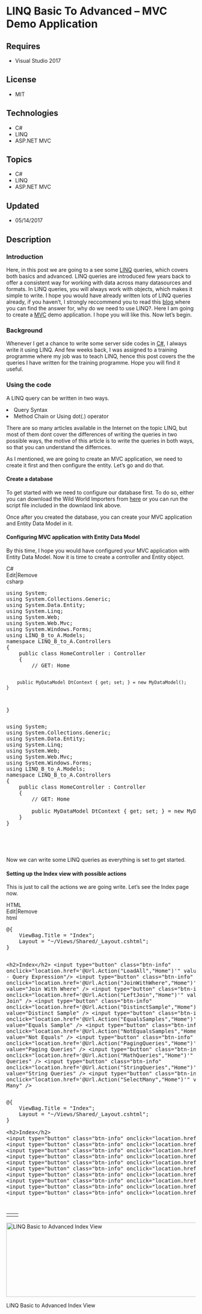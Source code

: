 # LINQ Basic To Advanced – MVC Demo Application
## Requires
- Visual Studio 2017
## License
- MIT
## Technologies
- C#
- LINQ
- ASP.NET MVC
## Topics
- C#
- LINQ
- ASP.NET MVC
## Updated
- 05/14/2017
## Description

<h3><span id="introduction">Introduction</span></h3>
<p>Here, in this post we are going to a see some&nbsp;<a rel="noopener noreferrer" href="http://sibeeshpassion.com/tag/LINQ" target="_blank">LINQ</a>&nbsp;queries, which covers both basics and advanced. LINQ queries are introduced few years back to offer a
 consistent way for working with data across many datasources and formats. In LINQ queries, you will always work with objects, which makes it simple to write. I hope you would have already written lots of LINQ queries already, if you haven&rsquo;t, I strongly
 reccommend you to read this&nbsp;<a href="https://docs.microsoft.com/en-us/dotnet/articles/csharp/programming-guide/concepts/linq/introduction-to-linq-queries" target="_blank">blog&nbsp;</a>where you can find the answer for, why do we need to use LINQ?. Here
 I am going to create a&nbsp;<a href="http://sibeeshpassion.com/category/mvc/">MVC</a>&nbsp;demo application. I hope you will like this. Now let&rsquo;s begin.</p>
<h3><span id="background">Background</span></h3>
<p>Whenever I get a chance to write some server side codes in&nbsp;<a href="http://sibeeshpassion.com/category/csharp/" target="_blank">C#</a>, I always write it using LINQ. And few weeks back, I was assigned to a training programme where my job was to teach
 LINQ, hence this post covers the the queries I have written for the training programme. Hope you will find it useful.</p>
<h3><span id="using-the-code">Using the code</span></h3>
<p>A LINQ query can be written in two ways.</p>
<li>Query Syntax </li><li>Method Chain or Using dot(.) operator
<p>There are so many articles available in the Internet on the topic LINQ, but most of them dont cover the differences of writing the queries in two possible ways, the motive of this article is to write the queries in both ways, so that you can understand the
 differnces.</p>
<p>As I mentioned, we are going to create an MVC application, we need to create it first and then configure the entity. Let&rsquo;s go and do that.</p>
<h4><span id="create-a-database">Create a database</span></h4>
<p>To get started with we need to configure our database first. To do so, either you can download the Wild World Importers from&nbsp;<a href="https://github.com/Microsoft/sql-server-samples/releases/tag/wide-world-importers-v1.0" target="_blank">here</a>&nbsp;or
 you can run the script file included in the downlaod link above.</p>
<p>Once after you created the database, you can create your MVC application and Entity Data Model in it.</p>
<h4><span id="configuring-mvc-application-with-entity-data-model">Configuring MVC application with Entity Data Model</span></h4>
<p>By this time, I hope you would have configured your MVC application with Entity Data Model. Now it is time to create a controller and Entity object.</p>
<div>
<div class="syntaxhighlighter csharp" id="highlighter_354008">
<div class="scriptcode">
<div class="pluginEditHolder" pluginCommand="mceScriptCode">
<div class="title"><span>C#</span></div>
<div class="pluginLinkHolder"><span class="pluginEditHolderLink">Edit</span>|<span class="pluginRemoveHolderLink">Remove</span></div>
<span class="hidden">csharp</span>
<pre class="hidden">using System;
using System.Collections.Generic;
using System.Data.Entity;
using System.Linq;
using System.Web;
using System.Web.Mvc;
using System.Windows.Forms;
using LINQ_B_to_A.Models;
namespace LINQ_B_to_A.Controllers
{
    public class HomeController : Controller
    {
        // GET: Home
 
        public MyDataModel DtContext { get; set; } = new MyDataModel();
    }
}</pre>
<div class="preview">
<pre class="js">using&nbsp;System;&nbsp;
using&nbsp;System.Collections.Generic;&nbsp;
using&nbsp;System.Data.Entity;&nbsp;
using&nbsp;System.Linq;&nbsp;
using&nbsp;System.Web;&nbsp;
using&nbsp;System.Web.Mvc;&nbsp;
using&nbsp;System.Windows.Forms;&nbsp;
using&nbsp;LINQ_B_to_A.Models;&nbsp;
namespace&nbsp;LINQ_B_to_A.Controllers&nbsp;
<span class="js__brace">{</span>&nbsp;
&nbsp;&nbsp;&nbsp;&nbsp;public&nbsp;class&nbsp;HomeController&nbsp;:&nbsp;Controller&nbsp;
&nbsp;&nbsp;&nbsp;&nbsp;<span class="js__brace">{</span>&nbsp;
&nbsp;&nbsp;&nbsp;&nbsp;&nbsp;&nbsp;&nbsp;&nbsp;<span class="js__sl_comment">//&nbsp;GET:&nbsp;Home</span>&nbsp;
&nbsp;&nbsp;
&nbsp;&nbsp;&nbsp;&nbsp;&nbsp;&nbsp;&nbsp;&nbsp;public&nbsp;MyDataModel&nbsp;DtContext&nbsp;<span class="js__brace">{</span>&nbsp;get;&nbsp;set;&nbsp;<span class="js__brace">}</span>&nbsp;=&nbsp;<span class="js__operator">new</span>&nbsp;MyDataModel();&nbsp;
&nbsp;&nbsp;&nbsp;&nbsp;<span class="js__brace">}</span>&nbsp;
<span class="js__brace">}</span></pre>
</div>
</div>
</div>
<div class="endscriptcode">&nbsp;</div>
<br>
<table border="0" cellspacing="0" cellpadding="0">
<tbody>
</tbody>
</table>
</div>
</div>
<p>Now we can write some LINQ queries as everything is set to get started.</p>
<h4><span id="setting-up-the-index-view-with-possible-actions">Setting up the Index view with possible actions</span></h4>
<p>This is just to call the actions we are going write. Let&rsquo;s see the Index page now.</p>
<p></p>
<div class="scriptcode">
<div class="pluginEditHolder" pluginCommand="mceScriptCode">
<div class="title"><span>HTML</span></div>
<div class="pluginLinkHolder"><span class="pluginEditHolderLink">Edit</span>|<span class="pluginRemoveHolderLink">Remove</span></div>
<span class="hidden">html</span>
<pre class="hidden">@{
    ViewBag.Title = &quot;Index&quot;;
    Layout = &quot;~/Views/Shared/_Layout.cshtml&quot;;
}
 
&lt;h2&gt;Index&lt;/h2&gt;
&lt;input type=&quot;button&quot; class=&quot;btn-info&quot; onclick=&quot;location.href='@Url.Action(&quot;LoadAll&quot;,&quot;Home&quot;)'&quot; value=&quot;Load All - Query Expression&quot;/&gt;
&lt;input type=&quot;button&quot; class=&quot;btn-info&quot; onclick=&quot;location.href='@Url.Action(&quot;JoinWithWhere&quot;,&quot;Home&quot;)'&quot; value=&quot;Join With Where&quot; /&gt;
&lt;input type=&quot;button&quot; class=&quot;btn-info&quot; onclick=&quot;location.href='@Url.Action(&quot;LeftJoin&quot;,&quot;Home&quot;)'&quot; value=&quot;Left Join&quot; /&gt;
&lt;input type=&quot;button&quot; class=&quot;btn-info&quot; onclick=&quot;location.href='@Url.Action(&quot;DistinctSample&quot;,&quot;Home&quot;)'&quot; value=&quot;Distinct Sample&quot; /&gt;
&lt;input type=&quot;button&quot; class=&quot;btn-info&quot; onclick=&quot;location.href='@Url.Action(&quot;EqualsSamples&quot;,&quot;Home&quot;)'&quot; value=&quot;Equals Sample&quot; /&gt;
&lt;input type=&quot;button&quot; class=&quot;btn-info&quot; onclick=&quot;location.href='@Url.Action(&quot;NotEqualsSamples&quot;,&quot;Home&quot;)'&quot; value=&quot;Not Equals&quot; /&gt;
&lt;input type=&quot;button&quot; class=&quot;btn-info&quot; onclick=&quot;location.href='@Url.Action(&quot;PagingQueries&quot;,&quot;Home&quot;)'&quot; value=&quot;Paging Queries&quot; /&gt;
&lt;input type=&quot;button&quot; class=&quot;btn-info&quot; onclick=&quot;location.href='@Url.Action(&quot;MathQueries&quot;,&quot;Home&quot;)'&quot; value=&quot;Math Queries&quot; /&gt;
&lt;input type=&quot;button&quot; class=&quot;btn-info&quot; onclick=&quot;location.href='@Url.Action(&quot;StringQueries&quot;,&quot;Home&quot;)'&quot; value=&quot;String Queries&quot; /&gt;
&lt;input type=&quot;button&quot; class=&quot;btn-info&quot; onclick=&quot;location.href='@Url.Action(&quot;SelectMany&quot;,&quot;Home&quot;)'&quot; value=&quot;Select Many&quot; /&gt;</pre>
<div class="preview">
<pre class="js">@<span class="js__brace">{</span>&nbsp;
&nbsp;&nbsp;&nbsp;&nbsp;ViewBag.Title&nbsp;=&nbsp;<span class="js__string">&quot;Index&quot;</span>;&nbsp;
&nbsp;&nbsp;&nbsp;&nbsp;Layout&nbsp;=&nbsp;<span class="js__string">&quot;~/Views/Shared/_Layout.cshtml&quot;</span>;&nbsp;
<span class="js__brace">}</span>&nbsp;
&nbsp;&nbsp;
&lt;h2&gt;Index&lt;/h2&gt;&nbsp;
&lt;input&nbsp;type=<span class="js__string">&quot;button&quot;</span>&nbsp;class=<span class="js__string">&quot;btn-info&quot;</span>&nbsp;onclick=<span class="js__string">&quot;location.href='@Url.Action(&quot;</span>LoadAll<span class="js__string">&quot;,&quot;</span>Home<span class="js__string">&quot;)'&quot;</span>&nbsp;value=<span class="js__string">&quot;Load&nbsp;All&nbsp;-&nbsp;Query&nbsp;Expression&quot;</span>/&gt;&nbsp;
&lt;input&nbsp;type=<span class="js__string">&quot;button&quot;</span>&nbsp;class=<span class="js__string">&quot;btn-info&quot;</span>&nbsp;onclick=<span class="js__string">&quot;location.href='@Url.Action(&quot;</span>JoinWithWhere<span class="js__string">&quot;,&quot;</span>Home<span class="js__string">&quot;)'&quot;</span>&nbsp;value=<span class="js__string">&quot;Join&nbsp;With&nbsp;Where&quot;</span>&nbsp;/&gt;&nbsp;
&lt;input&nbsp;type=<span class="js__string">&quot;button&quot;</span>&nbsp;class=<span class="js__string">&quot;btn-info&quot;</span>&nbsp;onclick=<span class="js__string">&quot;location.href='@Url.Action(&quot;</span>LeftJoin<span class="js__string">&quot;,&quot;</span>Home<span class="js__string">&quot;)'&quot;</span>&nbsp;value=<span class="js__string">&quot;Left&nbsp;Join&quot;</span>&nbsp;/&gt;&nbsp;
&lt;input&nbsp;type=<span class="js__string">&quot;button&quot;</span>&nbsp;class=<span class="js__string">&quot;btn-info&quot;</span>&nbsp;onclick=<span class="js__string">&quot;location.href='@Url.Action(&quot;</span>DistinctSample<span class="js__string">&quot;,&quot;</span>Home<span class="js__string">&quot;)'&quot;</span>&nbsp;value=<span class="js__string">&quot;Distinct&nbsp;Sample&quot;</span>&nbsp;/&gt;&nbsp;
&lt;input&nbsp;type=<span class="js__string">&quot;button&quot;</span>&nbsp;class=<span class="js__string">&quot;btn-info&quot;</span>&nbsp;onclick=<span class="js__string">&quot;location.href='@Url.Action(&quot;</span>EqualsSamples<span class="js__string">&quot;,&quot;</span>Home<span class="js__string">&quot;)'&quot;</span>&nbsp;value=<span class="js__string">&quot;Equals&nbsp;Sample&quot;</span>&nbsp;/&gt;&nbsp;
&lt;input&nbsp;type=<span class="js__string">&quot;button&quot;</span>&nbsp;class=<span class="js__string">&quot;btn-info&quot;</span>&nbsp;onclick=<span class="js__string">&quot;location.href='@Url.Action(&quot;</span>NotEqualsSamples<span class="js__string">&quot;,&quot;</span>Home<span class="js__string">&quot;)'&quot;</span>&nbsp;value=<span class="js__string">&quot;Not&nbsp;Equals&quot;</span>&nbsp;/&gt;&nbsp;
&lt;input&nbsp;type=<span class="js__string">&quot;button&quot;</span>&nbsp;class=<span class="js__string">&quot;btn-info&quot;</span>&nbsp;onclick=<span class="js__string">&quot;location.href='@Url.Action(&quot;</span>PagingQueries<span class="js__string">&quot;,&quot;</span>Home<span class="js__string">&quot;)'&quot;</span>&nbsp;value=<span class="js__string">&quot;Paging&nbsp;Queries&quot;</span>&nbsp;/&gt;&nbsp;
&lt;input&nbsp;type=<span class="js__string">&quot;button&quot;</span>&nbsp;class=<span class="js__string">&quot;btn-info&quot;</span>&nbsp;onclick=<span class="js__string">&quot;location.href='@Url.Action(&quot;</span>MathQueries<span class="js__string">&quot;,&quot;</span>Home<span class="js__string">&quot;)'&quot;</span>&nbsp;value=<span class="js__string">&quot;Math&nbsp;Queries&quot;</span>&nbsp;/&gt;&nbsp;
&lt;input&nbsp;type=<span class="js__string">&quot;button&quot;</span>&nbsp;class=<span class="js__string">&quot;btn-info&quot;</span>&nbsp;onclick=<span class="js__string">&quot;location.href='@Url.Action(&quot;</span>StringQueries<span class="js__string">&quot;,&quot;</span>Home<span class="js__string">&quot;)'&quot;</span>&nbsp;value=<span class="js__string">&quot;String&nbsp;Queries&quot;</span>&nbsp;/&gt;&nbsp;
&lt;input&nbsp;type=<span class="js__string">&quot;button&quot;</span>&nbsp;class=<span class="js__string">&quot;btn-info&quot;</span>&nbsp;onclick=<span class="js__string">&quot;location.href='@Url.Action(&quot;</span>SelectMany<span class="js__string">&quot;,&quot;</span>Home<span class="js__string">&quot;)'&quot;</span>&nbsp;value=<span class="js__string">&quot;Select&nbsp;Many&quot;</span>&nbsp;/&gt;</pre>
</div>
</div>
</div>
<div class="endscriptcode">&nbsp;</div>
<p></p>
<div>
<div class="syntaxhighlighter xml" id="highlighter_767973">
<table border="0" cellspacing="0" cellpadding="0">
<tbody>
<tr>
<td class="gutter">
<div class="line number1 index0 alt2"></div>
</td>
<td class="code">
<div class="container"></div>
</td>
</tr>
</tbody>
</table>
</div>
</div>
<div class="wp-caption x_alignnone" id="attachment_12367"><a href="http://sibeeshpassion.com/wp-content/uploads/2017/05/LINQ-Basic-to-Advanced-Index-View-e1494741059608.png"><img class="size-full x_wp-image-12367" src="-linq-basic-to-advanced-index-view-e1494741059608.png" alt="LINQ Basic to Advanced Index View" width="634" height="197"></a>
<p class="wp-caption-text">LINQ Basic to Advanced Index View</p>
</div>
</li>